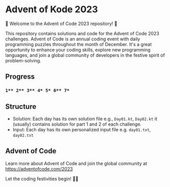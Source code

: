 # Advent of Kode 2023

🎄 Welcome to the Advent of Code 2023 repository! 🎁

This repository contains solutions and code for the Advent of Code 2023 challenges. Advent of Code is an annual coding
event with daily programming puzzles throughout the month of December. It's a great opportunity to enhance your coding
skills, explore new programming languages, and join a global community of developers in the festive spirit of
problem-solving.

## Progress

### `1** 2** 3** 4* 5* 6** 7*`

## Structure

- Solution: Each day has its own solution file e.g., `Day01.kt`, `Day02.kt` it (usually) contains solution for part 1 and 2 of each challenge.
- Input: Each day has its own personalized input file e.g. `day01.txt`, `day02.txt`

## Advent of Code

Learn more about Advent of Code and join the global community at https://adventofcode.com/2023

Let the coding festivities begin! 🚀🌟
